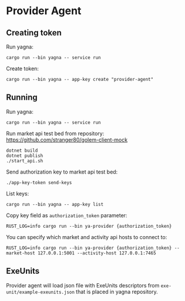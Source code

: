 # Provider Agent

## Creating token

Run yagna:
```
cargo run --bin yagna -- service run
```
Create token:
```
cargo run --bin yagna -- app-key create "provider-agent"
```

## Running

Run yagna:
```
cargo run --bin yagna -- service run
```

Run market api test bed from repository: https://github.com/stranger80/golem-client-mock

```
dotnet build
dotnet publish
./start_api.sh
```

Send authorization key to market api test bed:
```
./app-key-token send-keys
```

List keys:

```
cargo run --bin yagna -- app-key list
```

Copy key field as `authorization_token` parameter:
```
RUST_LOG=info cargo run --bin ya-provider {authorization_token}
```

You can specify which market and activity api hosts to connect to:
```
RUST_LOG=info cargo run --bin ya-provider {authorization_token} --market-host 127.0.0.1:5001 --activity-host 127.0.0.1:7465
```

## ExeUnits

Provider agent will load json file with ExeUnits descriptors from `exe-unit/example-exeunits.json`
that is placed in yagna repository.